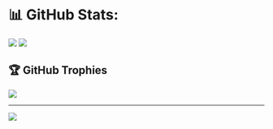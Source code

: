 # 📊 GitHub Stats:
[![](https://github-readme-stats-ruby-sigma-10.vercel.app/api?username=KarbitsCode&theme=transparent&hide_border=false&show_icons=true&include_all_commits=true&show=reviews)](https://github.com/anuraghazra/github-readme-stats)
[![](https://github-readme-streak-stats.herokuapp.com/?user=KarbitsCode&theme=transparent&hide_border=false&mode=weekly)](https://github.com/DenverCoder1/github-readme-streak-stats)

## 🏆 GitHub Trophies
[![](https://github-profile-trophy.vercel.app/?username=KarbitsCode&theme=algolia&no-frame=false&no-bg=true&margin-w=4&column=7&row=3)](https://github.com/ryo-ma/github-profile-trophy)

---
[![](https://visitcount.itsvg.in/api?id=KarbitsCode&icon=3&color=0)](https://visitcount.itsvg.in)

<!-- Proudly created with GPRM ( https://gprm.itsvg.in ) -->
